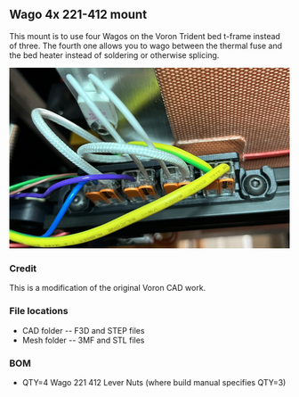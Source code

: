 ## Wago 4x 221-412 mount

This mount is to use four Wagos on the Voron Trident bed t-frame instead of three. The fourth one allows you to wago between the thermal fuse and the bed heater instead of soldering or otherwise splicing.

![jpg](Images/Wago_4x_221-212-mount-in-place.jpg)

### Credit
This is a modification of the original Voron CAD work.

### File locations
- CAD folder -- F3D and STEP files
- Mesh folder -- 3MF and STL files

### BOM
- QTY=4 Wago 221 412 Lever Nuts
 (where build manual specifies QTY=3)
